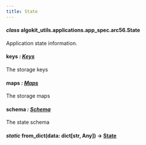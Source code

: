 ```yaml
---
title: State
---
```


#### _class_ algokit_utils.applications.app_spec.arc56.State

Application state information.

#### keys _: [Keys](/reference/algokit-utils-py/api/applications/app_spec/arc56/keys/#algokit_utils.applications.app_spec.arc56.Keys)_

The storage keys

#### maps _: [Maps](/reference/algokit-utils-py/api/applications/app_spec/arc56/maps/#algokit_utils.applications.app_spec.arc56.Maps)_

The storage maps

#### schema _: [Schema](/reference/algokit-utils-py/api/applications/app_spec/arc56/schema/#algokit_utils.applications.app_spec.arc56.Schema)_

The state schema

#### _static_ from_dict(data: dict[str, Any]) → [State](#algokit_utils.applications.app_spec.arc56.State)
